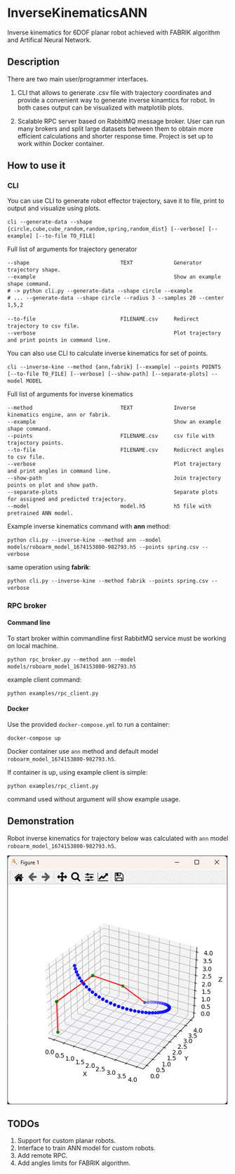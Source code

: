 # InverseKinematicsANN
Inverse kinematics for 6DOF planar robot achieved with FABRIK algorithm and Artifical Neural Network.



## Description
There are two main user/programmer interfaces. 

1. CLI that allows to generate .csv file with trajectory coordinates and provide a convenient way to generate inverse kinamtics for robot. In both cases output can be visualized with matplotlib plots.

2. Scalable RPC server based on RabbitMQ message broker. User can run many brokers and split large datasets between them to obtain more efficient calculations and shorter response time. Project is set up to work within Docker container.



## How to use it
### CLI
You can use CLI to generate robot effector trajectory, save it to file, print to output and visualize using plots.

```shell
cli --generate-data --shape {circle,cube,cube_random,random,spring,random_dist} [--verbose] [--example] [--to-file TO_FILE]
```

Full list of arguments for trajectory generator
```shell
--shape                             TEXT             Generator trajectory shape.
--example                                            Show an example shape command.
# -> python cli.py --generate-data --shape circle --example
# ... --generate-data --shape circle --radius 3 --samples 20 --center 1,5,2

--to-file                           FILENAME.csv     Redirect trajectory to csv file.
--verbose                                            Plot trajectory and print points in command line.
```

You can also use CLI to calculate inverse kinematics for set of points.

```shell
cli --inverse-kine --method {ann,fabrik} [--example] --points POINTS [--to-file TO_FILE] [--verbose] [--show-path] [--separate-plots] --model MODEL
```

Full list of arguments for inverse kinematics
```shell
--method                            TEXT             Inverse kinematics engine, ann or fabrik.
--example                                            Show an example shape command.
--points                            FILENAME.csv     csv file with trajectory points.
--to-file                           FILENAME.csv     Redicrect angles to csv file.
--verbose                                            Plot trajectory and print angles in command line.
--show-path                                          Join trajectory points on plot and show path.
--separate-plots                                     Separate plots for assigned and predicted trajectory.
--model                             model.h5         h5 file with pretrained ANN model.
```

Example inverse kinematics command with **ann** method:
```shell
python cli.py --inverse-kine --method ann --model models/roboarm_model_1674153800-982793.h5 --points spring.csv --verbose
```

same operation using **fabrik**:
```shell
python cli.py --inverse-kine --method fabrik --points spring.csv --verbose
```

### RPC broker

#### Command line

To start broker within commandline first RabbitMQ service must be working on local machine. 

```shell
python rpc_broker.py --method ann --model models/roboarm_model_1674153800-982793.h5 
```

example client command:

```shell
python examples/rpc_client.py
```

#### Docker
Use the provided `docker-compose.yml` to run a container:
```shell
docker-compose up
```

Docker container use `ann` method and default model `roboarm_model_1674153800-982793.h5`.

If container is up, using example client is simple:

```shell
python examples/rpc_client.py
```

command used without argument will show example usage.


## Demonstration

Robot inverse kinematics for trajectory below was calculated with `ann` model `roboarm_model_1674153800-982793.h5`.

![](sample.gif)

## TODOs
1. Support for custom planar robots.
2. Interface to train ANN model for custom robots.
3. Add remote RPC.
4. Add angles limits for FABRIK algorithm.
